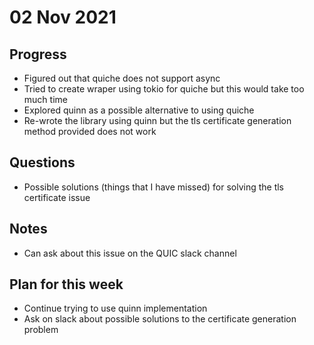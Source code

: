 # 02 Nov 2021

## Progress

* Figured out that quiche does not support async
* Tried to create wraper using tokio for quiche but this would take too much time
* Explored quinn as a possible alternative to using quiche
* Re-wrote the library using quinn but the tls certificate generation method provided does not work

## Questions

* Possible solutions (things that I have missed) for solving the tls certificate issue

## Notes

* Can ask about this issue on the QUIC slack channel

## Plan for this week

* Continue trying to use quinn implementation
* Ask on slack about possible solutions to the certificate generation problem
